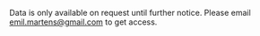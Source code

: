 Data is only available on request until further notice.
Please email emil.martens@gmail.com to get access.